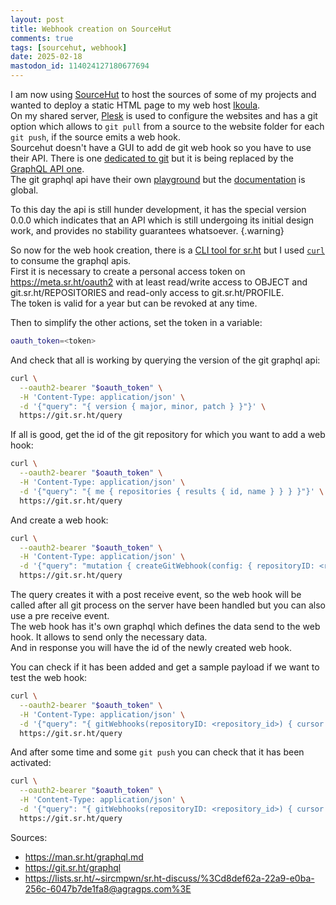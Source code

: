 ```yaml
---
layout: post
title: Webhook creation on SourceHut
comments: true
tags: [sourcehut, webhook]
date: 2025-02-18
mastodon_id: 114024127180677694
---
```


I am now using [SourceHut](https://sourcehut.org/) to host the sources of some of my projects and wanted to deploy a static HTML page to my web host [Ikoula](https://www.ikoula.com).  
On my shared server, [Plesk](https://www.plesk.com/) is used to configure the websites and has a git option which allows to `git pull` from a source to the website folder for each `git push`, if the source emits a web hook.  
Sourcehut doesn't have a GUI to add de git web hook so you have to use their API. There is one [dedicated to git](https://man.sr.ht/git.sr.ht/api.md) but it is being replaced by the [GraphQL API one](https://man.sr.ht/git.sr.ht/graphql.md).  
The git graphql api have their own [playground](https://git.sr.ht/graphql) but the [documentation](https://man.sr.ht/graphql.md) is global.

To this day the api is still hunder development, it has the special version 0.0.0 which indicates that an API which is still undergoing its initial design work, and provides no stability guarantees whatsoever. {.warning}

So now for the web hook creation, there is a [CLI tool for sr.ht](https://git.sr.ht/~xenrox/hut) but I used [`curl`](https://curl.se/) to consume the graphql apis.  
First it is necessary to create a personal access token on <https://meta.sr.ht/oauth2> with at least read/write access to OBJECT and git.sr.ht/REPOSITORIES and read-only access to git.sr.ht/PROFILE.  
The token is valid for a year but can be revoked at any time.

Then to simplify the other actions, set the token in a variable:
```sh
oauth_token=<token>
```
And check that all is working by querying the version of the git graphql api:
``` sh
curl \
  --oauth2-bearer "$oauth_token" \
  -H 'Content-Type: application/json' \
  -d '{"query": "{ version { major, minor, patch } }"}' \
  https://git.sr.ht/query
```

If all is good, get the id of the git repository for which you want to add a web hook:
```sh
curl \
  --oauth2-bearer "$oauth_token" \
  -H 'Content-Type: application/json' \
  -d '{"query": "{ me { repositories { results { id, name } } } }"}' \
  https://git.sr.ht/query
```

And create a web hook:
```sh
curl \
  --oauth2-bearer "$oauth_token" \
  -H 'Content-Type: application/json' \
  -d '{"query": "mutation { createGitWebhook(config: { repositoryID: <repository_id> url: \"<webhook url>\" events:[GIT_POST_RECEIVE] query: \"query { webhook { uuid event date } }\" }) { id } }"}' \
  https://git.sr.ht/query
```
The query creates it with a post receive event, so the web hook will be called after all git process on the server have been handled but you can also use a pre receive event.  
The web hook has it's own graphql which defines the data send to the web hook. It allows to send only the necessary data.  
And in response you will have the id of the newly created web hook.

You can check if it has been added and get a sample payload if we want to test the web hook:
```sh
curl \
  --oauth2-bearer "$oauth_token" \
  -H 'Content-Type: application/json' \
  -d '{"query": "{ gitWebhooks(repositoryID: <repository_id>) { cursor results { id, events, url, sample(event: GIT_POST_RECEIVE) } } }"}' \
  https://git.sr.ht/query
```

And after some time and some `git push` you can check that it has been activated:
```sh
curl \
  --oauth2-bearer "$oauth_token" \
  -H 'Content-Type: application/json' \
  -d '{"query": "{ gitWebhooks(repositoryID: <repository_id>) { cursor results { id, events, url, deliveries() { results { uuid, date, responseStatus } } } } }"}' \
  https://git.sr.ht/query
```

Sources:
- <https://man.sr.ht/graphql.md>
- <https://git.sr.ht/graphql>
- <https://lists.sr.ht/~sircmpwn/sr.ht-discuss/%3Cd8def62a-22a9-e0ba-256c-6047b7de1fa8@agragps.com%3E>
